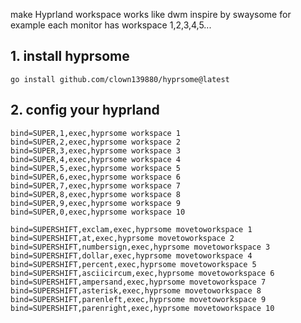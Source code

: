 make Hyprland workspace works like dwm inspire by swaysome
for example
each monitor has workspace 1,2,3,4,5...

## 1. install hyprsome

```
go install github.com/clown139880/hyprsome@latest
```

## 2. config your hyprland

```
bind=SUPER,1,exec,hyprsome workspace 1
bind=SUPER,2,exec,hyprsome workspace 2
bind=SUPER,3,exec,hyprsome workspace 3
bind=SUPER,4,exec,hyprsome workspace 4
bind=SUPER,5,exec,hyprsome workspace 5
bind=SUPER,6,exec,hyprsome workspace 6
bind=SUPER,7,exec,hyprsome workspace 7
bind=SUPER,8,exec,hyprsome workspace 8
bind=SUPER,9,exec,hyprsome workspace 9
bind=SUPER,0,exec,hyprsome workspace 10

bind=SUPERSHIFT,exclam,exec,hyprsome movetoworkspace 1
bind=SUPERSHIFT,at,exec,hyprsome movetoworkspace 2
bind=SUPERSHIFT,numbersign,exec,hyprsome movetoworkspace 3
bind=SUPERSHIFT,dollar,exec,hyprsome movetoworkspace 4
bind=SUPERSHIFT,percent,exec,hyprsome movetoworkspace 5
bind=SUPERSHIFT,asciicircum,exec,hyprsome movetoworkspace 6
bind=SUPERSHIFT,ampersand,exec,hyprsome movetoworkspace 7
bind=SUPERSHIFT,asterisk,exec,hyprsome movetoworkspace 8
bind=SUPERSHIFT,parenleft,exec,hyprsome movetoworkspace 9
bind=SUPERSHIFT,parenright,exec,hyprsome movetoworkspace 10
```
